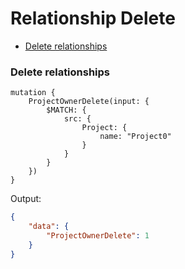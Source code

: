 # Relationship Delete

* [Delete relationships](#delete-relationships)

### Delete relationships

```
mutation {
    ProjectOwnerDelete(input: {
        $MATCH: {
            src: {
                Project: {
                    name: "Project0"
                }
            }
        }
    })
}
```

Output:
```json
{
    "data": {
        "ProjectOwnerDelete": 1
    }
}
```
